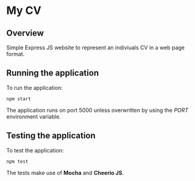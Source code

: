 # My CV

## Overview

Simple Express JS website to represent an indiviuals CV in a web page format.

## Running the application

To run the application:

```node
npm start
```

The application runs on port 5000 unless overwritten by using the *PORT* environment variable.

## Testing the application

To test the application:

```node
npm test
```

The tests make use of **Mocha** and **Cheerio JS**.